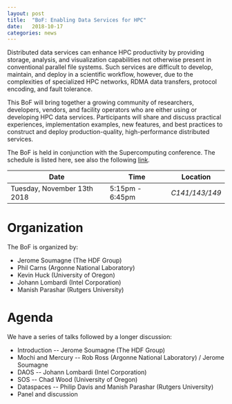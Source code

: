 ```yaml
---
layout: post
title:  "BoF: Enabling Data Services for HPC"
date:   2018-10-17
categories: news
---
```


Distributed data services can enhance HPC productivity by providing storage, analysis, and visualization capabilities not otherwise present in conventional parallel file systems. Such services are difficult to develop, maintain, and deploy in a scientific workflow, however, due to the complexities of specialized HPC networks, RDMA data transfers, protocol encoding, and fault tolerance.

This BoF will bring together a growing community of researchers, developers, vendors, and facility operators who are either using or developing HPC data services. Participants will share and discuss practical experiences, implementation examples, new features, and best practices to construct and deploy production-quality, high-performance distributed services.

The BoF is held in conjunction with the Supercomputing conference.
The schedule is listed here, see also the following [link][SC18-bof].

Date                         | Time              | Location
---------------------------- | ------------------| -------------- 
Tuesday, November 13th 2018  | 5:15pm - 6:45pm | *C141/143/149*

# Organization

The BoF is organized by:
* Jerome Soumagne (The HDF Group)
* Phil Carns (Argonne National Laboratory)
* Kevin Huck (University of Oregon)
* Johann Lombardi (Intel Corporation)
* Manish Parashar (Rutgers University)

# Agenda

We have a series of talks followed by a longer discussion:
* Introduction -- Jerome Soumagne (The HDF Group)
* Mochi and Mercury -- Rob Ross (Argonne National Laboratory) / Jerome Soumagne
* DAOS -- Johann Lombardi (Intel Corporation)
* SOS -- Chad Wood (University of Oregon)
* Dataspaces -- Philip Davis and Manish Parashar (Rutgers University)
* Panel and discussion


[SC18-bof]: https://sc18.supercomputing.org/presentation/?id=bof166&sess=sess423
